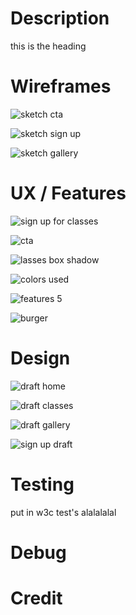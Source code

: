 # Description

this is the heading

# Wireframes

![sketch cta](https://github.com/Aaron-Flynn/Just-Flow-Yoga/assets/170866088/0a504437-a480-4ac4-8ca7-7422a86275b5)



![sketch sign up](https://github.com/Aaron-Flynn/Just-Flow-Yoga/assets/170866088/353a629f-f88b-4efd-93a4-8a32931bfe9e)


![sketch gallery](https://github.com/Aaron-Flynn/Just-Flow-Yoga/assets/170866088/006c18e1-ebb4-47c7-b37e-d7d775a13e80)

# UX / Features

![sign up for classes](https://github.com/Aaron-Flynn/Just-Flow-Yoga/assets/170866088/59a5183e-abc4-48ff-bc9c-d4a05b05f1b1)

![cta](https://github.com/Aaron-Flynn/Just-Flow-Yoga/assets/170866088/5ce9dc66-a65e-40a0-879f-fc51add769a1)

![lasses box shadow](https://github.com/Aaron-Flynn/Just-Flow-Yoga/assets/170866088/1eb78be5-be14-4ba0-b1be-e15b4bc38bfd)

![colors used](https://github.com/Aaron-Flynn/Just-Flow-Yoga/assets/170866088/50501173-012b-4773-b213-36e1dcdeae69)

![features 5](https://github.com/Aaron-Flynn/Just-Flow-Yoga/assets/170866088/648c393e-f22e-467e-a2ee-695ad08f8f3f)

![burger](https://github.com/Aaron-Flynn/Just-Flow-Yoga/assets/170866088/323af2fe-71f5-405b-bef0-51e18d78a5b8)

# Design 

![draft home](https://github.com/Aaron-Flynn/Just-Flow-Yoga/assets/170866088/bcbec20f-e5f6-4d58-9a23-061b8b76d0b5)

![draft classes](https://github.com/Aaron-Flynn/Just-Flow-Yoga/assets/170866088/7b9010f4-ba56-4057-97d2-3cd1b6cc6500)

![draft gallery ](https://github.com/Aaron-Flynn/Just-Flow-Yoga/assets/170866088/0bfc8efc-cb4e-4d2d-8069-66dedf0c2d3e)

![sign up draft](https://github.com/Aaron-Flynn/Just-Flow-Yoga/assets/170866088/37433ec4-aaa6-4f29-8e0f-fbe9f67f86af)

# Testing 
put in w3c test's  alalalalal

# Debug



# Credit
